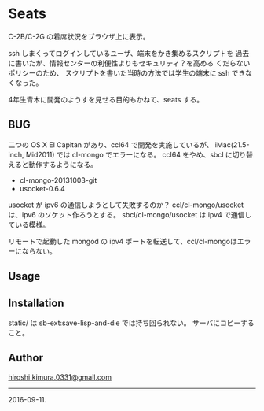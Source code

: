 # Seats

C-2B/C-2G の着席状況をブラウザ上に表示。

ssh しまくってログインしているユーザ、端末をかき集めるスクリプトを
過去に書いたが、情報センターの利便性よりもセキュリティ？を高める
くだらないポリシーのため、
スクリプトを書いた当時の方法では学生の端末に ssh できなくなった。

4年生青木に開発のようすを見せる目的もかねて、seats する。

## BUG

二つの OS X El Capitan があり、ccl64 で開発を実施しているが、
iMac(21.5-inch, Mid2011) では cl-mongo でエラーになる。
ccl64 をやめ、sbcl に切り替えると動作するようになる。

* cl-mongo-20131003-git
* usocket-0.6.4

usocket が ipv6 の通信しようとして失敗するのか？
ccl/cl-mongo/usocket は、ipv6 のソケット作ろうとする。
sbcl/cl-mongo/usocket は ipv4 で通信している模様。

リモートで起動した mongod の ipv4 ポートを転送して、ccl/cl-mongoはエラーにならない。

## Usage

## Installation

static/ は sb-ext:save-lisp-and-die では持ち回られない。
サーバにコピーすること。

## Author

hiroshi.kimura.0331@gmail.com

---
2016-09-11.

